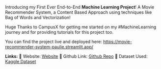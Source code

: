 Introducing my First Ever End-to-End **Machine Learning Project**! A Movie Recommender System, a Content Based Approach using techniques like Bag of Words and Vectorization!


Huge Thanks to CampusX for getting me started on my #MachineLearning journey and for providing tutorials for this project too.



You can find the project live and deployed here: https://movie-recommender-system-paulie.streamlit.app/

**Links:**
🔗 Website: [Website](https://movie-recommender-system-paulie.streamlit.app/)
🔗 Github Link: [Github Repo](https://github.com/Paulie-Aditya/movie-recommender-system/)
🔗 Dataset Used: [Kaggle Dataset](https://www.kaggle.com/datasets/tmdb/tmdb-movie-metadata?select=tmdb_5000_movies.csv)

